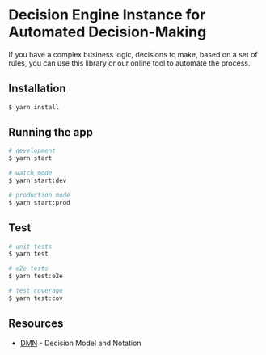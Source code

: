 # Decision Engine Instance for Automated Decision-Making

If you have a complex business logic, decisions to make, based on a set of rules, you can use this library or our online tool to automate the process.


## Installation

```bash
$ yarn install
```

## Running the app

```bash
# development
$ yarn start

# watch mode
$ yarn start:dev

# production mode
$ yarn start:prod
```

## Test

```bash
# unit tests
$ yarn test

# e2e tests
$ yarn test:e2e

# test coverage
$ yarn test:cov
```


## Resources

- [DMN](https://www.omg.org/dmn/) - Decision Model and Notation
